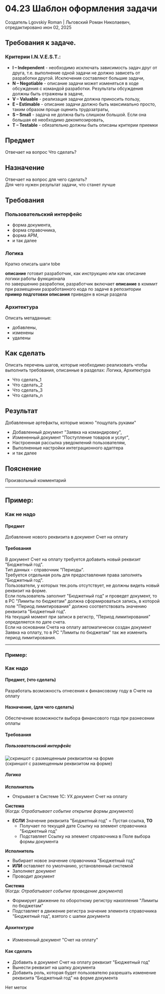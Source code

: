 # 04.23 Шаблон оформления задачи

Создатель Lgovskiy Roman | Льговский Роман Николаевич, отредактировано июн 02, 2025

## Требования к задаче.

### Критерии I.N.V.E.S.T.:

- **I – Independent** - необходимо исключать зависимость задач друг от друга, т.е. выполнение одной задачи не должно зависеть от разработки другой. Исключения составляют большие задачи,
- **N – Negotiable** - описание задачи может изменяться в ходе обсуждения с командой разработки. Результаты обсуждения должны быть отражены в задаче,
- **V – Valuable** - реализация задачи должна приносить пользу,
- **E – Estimable** - описание задачи должно быть максимально просто, таким образом проще оценить трудозатраты,
- **S – Small** - задача не должна быть слишком большой. Если она большая её необходимо декомпозировать,
- **T – Testable** - обязательно должны быть описаны критерии приемки

## Предмет

Отвечает на вопрос Что сделать?

## Назначение

Отвечает на вопрос для чего сделать?  
Для чего нужен результат задачи, что станет лучше

## Требования

### Пользовательский интерфейс

- форма документа,
- форма справочника,
- форма АРМ,
- и так далее

### Логика

Кратко описать шаги tobe

**описание** готовит разработчик, как инструкцию или как описание логики работы функционала  
по завершению разработки, разработчик включает **описание** в коммит при размещении разработанного кода по задаче в репозитории  
**пример подготовки описания** приведен в конце раздела

### Архитектура

Описать метаданные:
- добавлены,
- изменены
- удалены

## Как сделать

Описать перечень шагов, которые необходимо реализовать чтобы выполнить требования, описанные в разделах: Логика, Архитектура

- Что сделать_1
- Что сделать_2
- Что сделать_3
- Что сделать_n

## Результат

Добавленные артефакты, которые можно "пощупать руками"

- Добавленный документ "Заявка на командировку",
- Измененный документ "Поступление товаров и услуг",
- Настроенная рассылка уведомлений пользователям,
- Выполненные настройки интеграционного адаптера
- и так далее

## Пояснение

Произвольный комментарий

---

## Пример:

### Как не надо

#### Предмет

Добавление нового реквизита в документ Счет на оплату

#### Требования

В документ Счет на оплату требуется добавить новый реквизит "Бюджетный год".  
Тип данных - справочник "Периоды".  
Требуется отдельная роль для предоставления права заполнять "Бюджетный год".  
Пользователи, у которых тек.роль отсутствует, не должны видеть новый реквизит на форме.  
Если пользователь заполнит "Бюджетный год" и проведет документ, то в РС "Лимиты по бюджетам" должна сформироваться запись, в которой поле "Период лимитирования" должно соответствовать значению реквизита "Бюджетный год".  
На текущий момент при записи в регистр, "Период лимитирования" определяется по дате счета.  
Если на основании Счета на оплату автоматически создан документ Заявка на оплату, то в РС "Лимиты по бюджетам" так же изменить период лимитирования.

---

### Пример:

### Как надо

#### Предмет, (что сделать)

Разработать возможность отнесения к финансовому году в Счете на оплату

#### Назначение, (для чего сделать)

Обеспечение возможности выбора финансового года при разнесении оплаты

#### Требования

##### Пользовательский интерфейс

![скриншот с размещенным реквизитом на форме](путь/к/изображению.png)  
{скриншот с размещенным реквизитом на форме}

##### Логика

**Исполнитель**
- Открывает в Системе 1С: УХ документ Счет на оплату

**Система**  
(Когда: _Отрабатывает событие открытие формы документа_)
- **ЕСЛИ** Значение реквизита "Бюджетный год" = Пустая ссылка, **ТО**
  - Получает по текущей дате Ссылку на элемент справочника "Бюджетный год"
  - Подставляет Ссылку на элемент справочника в Поле выбора формы документа

**Исполнитель**
- Выбирает новое значение справочника "Бюджетный год"
- **ИЛИ** оставляет по умолчанию, установленный системой
- Заполняет документ
- Проводит документ

**Система**  
(Когда: _Отрабатывает событие проведение документа_)
- Формирует движение по оборотному регистру накопления "Лимиты по бюджетам"
- Подставляет в движение регистра значение элемента справочника "Бюджетный год", взятого с шапки документа

##### Архитектура

- Измененный документ "Счет на оплату"

#### Как сделать

- Добавить в документ Счет на оплату реквизит "Бюджетный год"
- Вынести реквизит на шапку документа
- Добавить роль, которая будет пользователю разрешать изменение реквизита "Бюджетный год" на форме документа

Нет меток